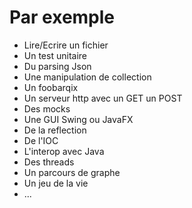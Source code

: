 Par exemple
===========

 + Lire/Ecrire un fichier
 + Un test unitaire
 + Du parsing Json
 + Une manipulation de collection
 + Un foobarqix
 + Un serveur http avec un GET un POST
 + Des mocks
 + Une GUI Swing ou JavaFX
 + De la reflection
 + De l'IOC
 + L'interop avec Java
 + Des threads
 + Un parcours de graphe
 + Un jeu de la vie
 + ...